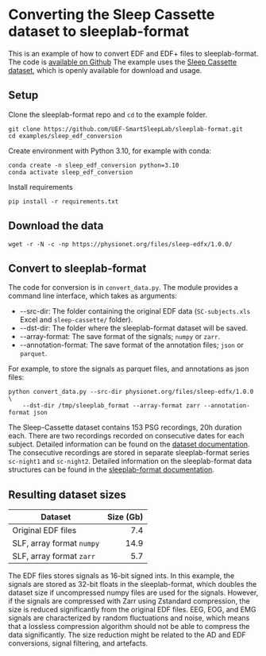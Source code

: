 # Converting the Sleep Cassette dataset to sleeplab-format

This is an example of how to convert EDF and EDF+ files to sleeplab-format. The code is [available on Github](https://github.com/UEF-SmartSleepLab/sleeplab-format/tree/main/examples/dod_sleep_staging) The example uses the [Sleep Cassette dataset](https://physionet.org/content/sleep-edfx/1.0.0/), which is openly available for download and usage.

## Setup

Clone the sleeplab-format repo and `cd` to the example folder.
```console
git clone https://github.com/UEF-SmartSleepLab/sleeplab-format.git
cd examples/sleep_edf_conversion
```

Create environment with Python 3.10, for example with conda:
```console
conda create -n sleep_edf_conversion python=3.10
conda activate sleep_edf_conversion
```

Install requirements
```console
pip install -r requirements.txt
```

## Download the data

```console
wget -r -N -c -np https://physionet.org/files/sleep-edfx/1.0.0/
```

## Convert to sleeplab-format

The code for conversion is in `convert_data.py`. The module provides a command line interface, which takes as arguments:
- --src-dir: The folder containing the original EDF data (`SC-subjects.xls` Excel and `sleep-cassette/` folder).
- --dst-dir: The folder where the sleeplab-format dataset will be saved.
- --array-format: The save format of the signals; `numpy` or `zarr`.
- --annotation-format: The save format of the annotation files; `json` or `parquet`.

For example, to store the signals as parquet files, and annotations as json files:
```console
python convert_data.py --src-dir physionet.org/files/sleep-edfx/1.0.0 \
    --dst-dir /tmp/sleeplab_format --array-format zarr --annotation-format json
```

The Sleep-Cassette dataset contains 153 PSG recordings, 20h duration each. There are two recordings recorded on consecutive dates for each subject. Detailed information can be found on the [dataset documentation](https://physionet.org/content/sleep-edfx/1.0.0/). The consecutive recordings are stored in separate sleeplab-format series `sc-night1` and `sc-night2`. Detailed information on the sleeplab-format data structures can be found in the [sleeplab-format documentation](https://uef-smartsleeplab.github.io/sleeplab-format/concepts/).

## Resulting dataset sizes


| Dataset                       | Size (Gb) |
| -----------------             | ---------:|
| Original EDF files            | 7.4       |
| SLF, array format `numpy`     | 14.9      |
| SLF, array format `zarr`      | 5.7       |


The EDF files stores signals as 16-bit signed ints. In this example, the signals are stored as 32-bit floats in the sleeplab-format, which doubles the dataset size if uncompressed numpy files are used for the signals. However, if the signals are compressed with Zarr using Zstandard compression, the size is reduced significantly from the original EDF files. EEG, EOG, and EMG signals are characterized by random fluctuations and noise, which means that a lossless compression algorithm should not be able to compress the data significantly. The size reduction might be related to the AD and EDF conversions, signal filtering, and artefacts.
